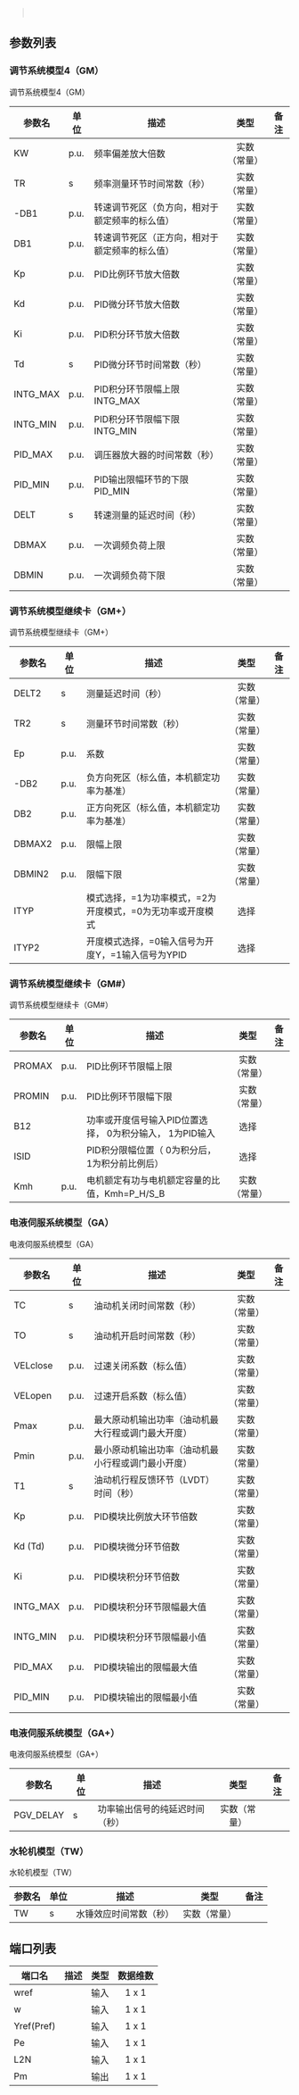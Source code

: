 



> &nbsp;

## 参数列表

### 调节系统模型4（GM）

调节系统模型4（GM）


| 参数名 | 单位 | 描述 | 类型 | 备注 |
| ------ | ---- | ---- |:----:| ---- |
| KW | p.u. | 频率偏差放大倍数 | 实数（常量） |  |
| TR | s | 频率测量环节时间常数（秒） | 实数（常量） |  |
| -DB1 | p.u. | 转速调节死区（负方向，相对于额定频率的标么值） | 实数（常量） |  |
| DB1 | p.u. | 转速调节死区（正方向，相对于额定频率的标么值） | 实数（常量） |  |
| Kp | p.u. | PID比例环节放大倍数 | 实数（常量） |  |
| Kd | p.u. | PID微分环节放大倍数 | 实数（常量） |  |
| Ki | p.u. | PID积分环节放大倍数 | 实数（常量） |  |
| Td | s | PID微分环节时间常数（秒） | 实数（常量） |  |
| INTG_MAX | p.u. | PID积分环节限幅上限INTG_MAX | 实数（常量） |  |
| INTG_MIN | p.u. | PID积分环节限幅下限INTG_MIN | 实数（常量） |  |
| PID_MAX | p.u. | 调压器放大器的时间常数（秒） | 实数（常量） |  |
| PID_MIN | p.u. | PID输出限幅环节的下限PID_MIN | 实数（常量） |  |
| DELT | s | 转速测量的延迟时间（秒） | 实数（常量） |  |
| DBMAX | p.u. | 一次调频负荷上限 | 实数（常量） |  |
| DBMIN | p.u. | 一次调频负荷下限 | 实数（常量） |  |

### 调节系统模型继续卡（GM+）

调节系统模型继续卡（GM+）


| 参数名 | 单位 | 描述 | 类型 | 备注 |
| ------ | ---- | ---- |:----:| ---- |
| DELT2 | s | 测量延迟时间（秒） | 实数（常量） |  |
| TR2 | s | 测量环节时间常数（秒） | 实数（常量） |  |
| Ep | p.u. | 系数 | 实数（常量） |  |
| -DB2 | p.u. | 负方向死区（标么值，本机额定功率为基准） | 实数（常量） |  |
| DB2 | p.u. | 正方向死区（标么值，本机额定功率为基准） | 实数（常量） |  |
| DBMAX2 | p.u. | 限幅上限 | 实数（常量） |  |
| DBMIN2 | p.u. | 限幅下限 | 实数（常量） |  |
| ITYP |  | 模式选择，=1为功率模式，=2为开度模式，=0为无功率或开度模式 | 选择 |  |
| ITYP2 |  | 开度模式选择，=0输入信号为开度Y，=1输入信号为YPID | 选择 |  |

### 调节系统模型继续卡（GM#）

调节系统模型继续卡（GM#）


| 参数名 | 单位 | 描述 | 类型 | 备注 |
| ------ | ---- | ---- |:----:| ---- |
| PROMAX | p.u. | PID比例环节限幅上限 | 实数（常量） |  |
| PROMIN | p.u. | PID比例环节限幅下限 | 实数（常量） |  |
| B12 |  | 功率或开度信号输入PID位置选择， 0为积分输入， 1为PID输入 | 选择 |  |
| ISID |  | PID积分限幅位置（ 0为积分后， 1为积分前比例后） | 选择 |  |
| Kmh | p.u. | 电机额定有功与电机额定容量的比值，Kmh=P_H/S_B | 实数（常量） |  |

### 电液伺服系统模型（GA）

电液伺服系统模型（GA）


| 参数名 | 单位 | 描述 | 类型 | 备注 |
| ------ | ---- | ---- |:----:| ---- |
| TC | s | 油动机关闭时间常数（秒） | 实数（常量） |  |
| TO | s | 油动机开启时间常数（秒） | 实数（常量） |  |
| VELclose | p.u. | 过速关闭系数（标么值） | 实数（常量） |  |
| VELopen | p.u. | 过速开启系数（标么值） | 实数（常量） |  |
| Pmax | p.u. | 最大原动机输出功率（油动机最大行程或调门最大开度） | 实数（常量） |  |
| Pmin | p.u. | 最小原动机输出功率（油动机最小行程或调门最小开度） | 实数（常量） |  |
| T1 | s | 油动机行程反馈环节（LVDT）时间（秒） | 实数（常量） |  |
| Kp | p.u. | PID模块比例放大环节倍数 | 实数（常量） |  |
| Kd (Td) | p.u. | PID模块微分环节倍数 | 实数（常量） |  |
| Ki | p.u. | PID模块积分环节倍数 | 实数（常量） |  |
| INTG_MAX | p.u. | PID模块积分环节限幅最大值 | 实数（常量） |  |
| INTG_MIN | p.u. | PID模块积分环节限幅最小值 | 实数（常量） |  |
| PID_MAX | p.u. | PID模块输出的限幅最大值 | 实数（常量） |  |
| PID_MIN | p.u. | PID模块输出的限幅最小值 | 实数（常量） |  |

### 电液伺服系统模型（GA+）

电液伺服系统模型（GA+）


| 参数名 | 单位 | 描述 | 类型 | 备注 |
| ------ | ---- | ---- |:----:| ---- |
| PGV_DELAY | s | 功率输出信号的纯延迟时间（秒） | 实数（常量） |  |

### 水轮机模型（TW）

水轮机模型（TW）


| 参数名 | 单位 | 描述 | 类型 | 备注 |
| ------ | ---- | ---- |:----:| ---- |
| TW | s | 水锤效应时间常数（秒） | 实数（常量） |  |



## 端口列表

| 端口名 | 描述 | 类型 | 数据维数 |
| ------ | ---- |:----:|:--------:|
| wref |  | 输入 | 1 x 1 |
| w |  | 输入 | 1 x 1 |
| Yref(Pref) |  | 输入 | 1 x 1 |
| Pe |  | 输入 | 1 x 1 |
| L2N |  | 输入 | 1 x 1 |
| Pm |  | 输出 | 1 x 1 |




